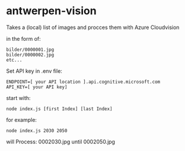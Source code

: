 # antwerpen-vision

Takes a (local) list of images and procces them with Azure Cloudvision

in the form of:
```
bilder/0000001.jpg
bilder/0000002.jpg
etc...
````

Set API key in .env file:
```
ENDPOINT=[ your API location ].api.cognitive.microsoft.com
API_KEY=[ your API key]
```

start with:
````
node index.js [first Index] [last Index]
````

for example:
````
node index.js 2030 2050
`````
will Process: 0002030.jpg until 0002050.jpg

